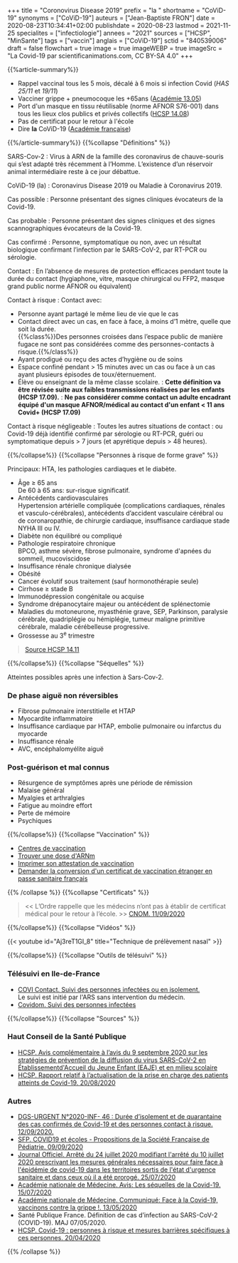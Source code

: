 +++
title = "Coronovirus Disease 2019"
prefix = "la "
shortname = "CoViD-19"
synonyms = ["CoViD-19"]
auteurs = ["Jean-Baptiste FRON"]
date = 2020-08-23T10:34:41+02:00
publishdate = 2020-08-23
lastmod = 2021-11-25
specialites = ["infectiologie"]
annees = "2021"
sources = ["HCSP", "MinSante"]
tags = ["vaccin"]
anglais = ["CoViD-19"]
sctid = "840539006"
draft = false
flowchart = true
image = true
imageWEBP = true
imageSrc = "La Covid-19 par scientificanimations.com, CC BY-SA 4.0"
+++

{{%article-summary%}}

- Rappel vaccinal tous les 5 mois, décalé à 6 mois si infection Covid (*HAS 25/11* et *19/11*)
- Vacciner grippe + pneumocoque les +65ans ([Académie 13.05](http://www.academie-medecine.fr/communique-de-lacademie-nationale-de-medecine-face-a-la-covid-19-vaccinons-contre-la-grippe/))
- Port d'un masque en tissu réutilisable (norme AFNOR S76-001) dans tous les lieux clos publics et privés collectifs ([HCSP 14.08](https://www.hcsp.fr/Explore.cgi/AvisRapportsDomaine?clefr=894))
- Pas de certificat pour le retour à l'école
- Dire **la** CoViD-19 ([Académie française](http://www.academie-francaise.fr/le-covid-19-ou-la-covid-19))

{{%/article-summary%}}
{{%collapse "Définitions" %}}

SARS-Cov-2
: Virus à ARN de la famille des coronavirus de chauve-souris qui s’est adapté très récemment à l’Homme. L’existence d’un réservoir animal intermédiaire reste à ce jour débattue.

CoViD-19 (la)
: Coronavirus Disease 2019 ou Maladie à Coronavirus 2019.

Cas possible
: Personne présentant des signes cliniques évocateurs de la Covid-19.

Cas probable
: Personne présentant des signes cliniques et des signes scannographiques évocateurs de la Covid-19.

Cas confirmé
: Personne, symptomatique ou non, avec un résultat biologique confirmant l’infection par le SARS-CoV-2, par RT-PCR ou sérologie.

Contact
: En l’absence de mesures de protection efficaces pendant toute la durée du contact (hygiaphone, vitre, masque chirurgical ou FFP2, masque grand public norme AFNOR ou équivalent)

Contact à risque
: Contact avec:

- Personne ayant partagé le même lieu de vie que le cas
- Contact direct avec un cas, en face à face, à moins d’1 mètre, quelle que soit la durée.  
{{%class%}}Des personnes croisées dans l’espace public de manière fugace ne sont pas considérées comme des personnes-contacts à risque.{{%/class%}}
- Ayant prodigué ou reçu des actes d’hygiène ou de soins
- Espace confiné pendant > 15 minutes avec un cas ou face à un cas ayant plusieurs épisodes de toux/éternuement.
- Élève ou enseignant de la même classe scolaire.
: **Cette définition va être révisée suite aux faibles transmissions réalisées par les enfants (HCSP 17.09).**
: **Ne pas considérer comme contact un adulte encadrant équipé d'un masque AFNOR/médical au contact d'un enfant < 11 ans Covid+ (HCSP 17.09)**

Contact à risque négligeable
: Toutes les autres situations de contact
: ou Covid-19 déjà identifié confirmé par sérologie ou RT-PCR, guéri ou symptomatique depuis > 7 jours (et apyrétique depuis > 48 heures).

{{%/collapse%}}
{{%collapse "Personnes à risque de forme grave" %}}

Principaux: HTA, les pathologies cardiaques et le diabète.

- Âge ≥ 65 ans  
De 60 à 65 ans: sur-risque significatif.
- Antécédents cardiovasculaires  
Hypertension artérielle compliquée (complications cardiaques, rénales et vasculo-cérébrales),  antécédents d’accident vasculaire cérébral ou de coronaropathie, de chirurgie cardiaque, insuffisance cardiaque stade NYHA III ou IV.
- Diabète non équilibré ou compliqué
- Pathologie respiratoire chronique  
BPCO, asthme sévère, fibrose pulmonaire, syndrome d'apnées du sommeil, mucoviscidose
- Insuffisance rénale chronique dialysée
- Obésité
- Cancer évolutif sous traitement (sauf hormonothérapie seule)
- Cirrhose ≥ stade B
- Immunodépression congénitale ou acquise
- Syndrome drépanocytaire majeur ou antécédent de splénectomie
- Maladies du motoneurone, myasthénie grave, SEP, Parkinson, paralysie cérébrale, quadriplégie  ou hémiplégie, tumeur maligne primitive cérébrale, maladie cérébelleuse progressive.
- Grossesse au 3<sup>e</sup> trimestre

> [Source HCSP 14.11](https://www.hcsp.fr/Explore.cgi/AvisRapportsDomaine?clefr=942)

{{%/collapse%}}
{{%collapse "Séquelles" %}}

Atteintes possibles après une infection à Sars-Cov-2.

### De phase aiguë non réversibles

- Fibrose pulmonaire interstitielle et HTAP
- Myocardite inflammatoire
- Insuffisance cardiaque par HTAP, embolie pulmonaire ou infarctus du myocarde
- Insuffisance rénale
- AVC, encéphalomyélite aiguë

### Post-guérison et mal connus

- Résurgence de symptômes après une période de rémission
- Malaise général
- Myalgies et arthralgies
- Fatigue au moindre effort
- Perte de mémoire
- Psychiques

{{%/collapse%}}
{{%collapse "Vaccination" %}}

- [Centres de vaccination](https://www.sante.fr/cf/centres-vaccination-covid.html)
- [Trouver une dose d'ARNm](https://vitemadose.covidtracker.fr/)
- [Imprimer son attestation de vaccination](https://attestation-vaccin.ameli.fr/)
- [Demander la conversion d'un certificat de vaccination étranger en passe sanitaire français](https://www.demarches-simplifiees.fr/commencer/passe-sanitaire-francais-de-l-etranger)

{{% /collapse %}}
{{%collapse "Certificats" %}}

> << L’Ordre rappelle que les médecins n’ont pas à établir de certificat médical pour le retour à l’école. >> [CNOM. 11/09/2020](https://www.conseil-national.medecin.fr/publications/communiques-presse/certificat-medical-lecole)

{{%/collapse%}}
{{%collapse "Vidéos" %}}

{{< youtube id="Aj3reT1GI_8" title="Technique de prélèvement nasal" >}}

{{%/collapse%}}
{{%collapse "Outils de télésuivi" %}}

### Télésuivi en Ile-de-France

- [COVI Contact. Suivi des personnes infectées ou en isolement.](https://www.iledefrance.ars.sante.fr/covi-contact-solution-de-telesuivi-et-dappui-des-personnes-isolees)  
Le suivi est initié par l'ARS sans intervention du médecin.
- [Covidom. Suivi des personnes infectées](https://inscription.covidom.fr/1)

{{%/collapse%}}
{{%collapse "Sources" %}}

### Haut Conseil de la Santé Publique

- [HCSP. Avis complémentaire à l’avis du 9 septembre 2020 sur les stratégies de prévention de la diffusion du virus SARS-CoV-2 en Établissementd'Accueil du Jeune Enfant (EAJE) et en milieu scolaire](https://www.hcsp.fr/explore.cgi/avisrapportsdomaine?clefr=911)
- [HCSP. Rapport relatif à l’actualisation de la prise en charge des patients atteints de Covid-19. 20/08/2020](https://www.hcsp.fr/explore.cgi/avisrapportsdomaine?clefr=899)

### Autres

- [DGS-URGENT N°2020-INF- 46 : Durée d’isolement et de quarantaine des cas confirmés de Covid-19 et des personnes contact à risque. 12/09/2020.](https://dgs-urgent.sante.gouv.fr/dgsurgent/inter/detailsMessageBuilder.do?id=31051&cmd=visualiserMessage)
- [SFP. COVID19 et écoles - Propositions de la Société Française de Pédiatrie. 09/09/2020](https://www.sfpediatrie.com/sites/www.sfpediatrie.com/files/medias/documents/Recommandations_09092020.pdf)
- [Journal Officiel. Arrêté du 24 juillet 2020 modifiant l'arrêté du 10 juillet 2020 prescrivant les mesures générales nécessaires pour faire face à l'épidémie de covid-19 dans les territoires sortis de l'état d'urgence sanitaire et dans ceux où il a été prorogé. 25/07/2020](https://www.legifrance.gouv.fr/affichTexte.do?cidTexte=JORFTEXT000042148309&categorieLien=id)
- [Académie nationale de Médecine. Avis: Les séquelles de la Covid-19. 15/07/2020](http://www.academie-medecine.fr/wp-content/uploads/2020/07/Se%CC%81quelles-Avis.pdf)
- [Académie nationale de Médecine. Communiqué: Face à la Covid-19, vaccinons contre la grippe !. 13/05/2020](http://www.academie-medecine.fr/communique-de-lacademie-nationale-de-medecine-face-a-la-covid-19-vaccinons-contre-la-grippe/)
- Santé Publique France. Définition de cas d’infection au SARS-CoV-2 (COVID-19). MAJ 07/05/2020.
- [HCSP. Covid-19 : personnes à risque et mesures barrières spécifiques à ces personnes. 20/04/2020](https://www.hcsp.fr/Explore.cgi/avisrapportsdomaine?clefr=807)

{{% /collapse %}}

